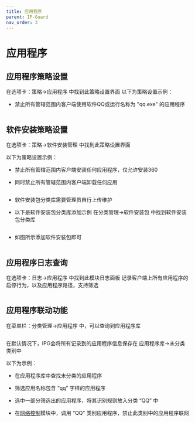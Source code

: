 ```yaml
---
title: 应用程序
parent: IP-Guard
nav_order: 3
---
```


# 应用程序

## 应用程序策略设置

在选项卡：策略->应用程序 中找到此策略设置界面 以下为策略设置示例：

*   禁止所有管辖范围内客户端使用软件QQ或运行名称为 "qq.exe" 的应用程序&#x20;

    <figure><img src="https://user-images.githubusercontent.com/123937106/215986529-3e42fd85-d1ff-4d96-8c15-04afd81da225.png" alt=""><figcaption></figcaption></figure>

## 软件安装策略设置

在选项卡：策略->软件安装管理 中找到此策略设置界面

以下为策略设置示例：

* 禁止所有管辖范围内客户端安装任何应用程序，仅允许安装360
*   同时禁止所有管辖范围内客户端卸载任何应用



    <figure><img src="https://user-images.githubusercontent.com/123937106/218008460-3f60bc80-e82d-4557-a629-4c7648856e01.png" alt=""><figcaption></figcaption></figure>
* 软件安装包分类库需要管理员自行上传维护
*   以下是软件安装包分类库添加示例 在分类管理->软件安装包 中找到软件安装包分类库

    <figure><img src="https://user-images.githubusercontent.com/123937106/218009185-e9663926-2d22-4b4e-b222-922da0eb4be6.png" alt=""><figcaption></figcaption></figure>
* 如图所示添加软件安装包即可

&#x20;

<figure><img src="https://user-images.githubusercontent.com/123937106/218009831-20e4975a-3fe8-46cf-9f61-8c1462b00aba.png" alt=""><figcaption></figcaption></figure>

## 应用程序日志查询

在选项卡：日志->应用程序 中找到此模块日志面板 记录客户端上所有应用程序的启停行为，以及应用程序路径，支持筛选

&#x20;

<figure><img src="https://user-images.githubusercontent.com/123937106/215987059-df0ba60b-8392-431f-9230-071d8ac29dec.png" alt=""><figcaption></figcaption></figure>

## 应用程序联动功能

在菜单栏：分类管理->应用程序 中，可以查询到应用程序库

&#x20;

<figure><img src="https://user-images.githubusercontent.com/123937106/215987368-9efa2ea6-1153-40f1-9ab3-fd26210fc2f0.png" alt=""><figcaption></figcaption></figure>

在默认情况下，IPG会将所有记录到的应用程序信息保存在 应用程序库->未分类 类别中

以下为示例：

* 在应用程序库中查找未分类的应用程序
* 筛选应用名称包含 “qq” 字样的应用程序
* 选中一部分筛选出的应用程序，将其识别规则放入分类 “QQ” 中
*   在[网络控制](wangluokongzhi.md)模块中，调用 “QQ” 类别应用程序，禁止此类别中的应用程序联网&#x20;

    <figure><img src="https://user-images.githubusercontent.com/123937106/215988354-5dea041a-cc57-47d3-8704-69cc629ef0f0.png" alt=""><figcaption></figcaption></figure>

<figure><img src="https://user-images.githubusercontent.com/123937106/215988503-03f76a14-7b1e-496e-969a-3253a0b28970.png" alt=""><figcaption></figcaption></figure>

